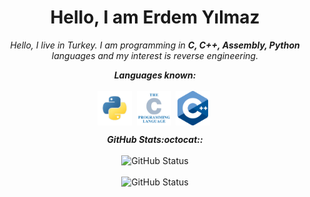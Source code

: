 <h1 align="center">Hello, I am <b>Erdem Yılmaz</b></h1>
<p align="center">
  <em>
    Hello, I live in Turkey. I am programming in <b>C, C++, Assembly, Python</b> languages and my interest is reverse engineering.
  </em> 
  <br>
</p>

<p align="center">
<i><b>Languages known:</b></i> 
  <br><br>
  <img align="center" src="https://raw.githubusercontent.com/github/explore/80688e429a7d4ef2fca1e82350fe8e3517d3494d/topics/python/python.png" width="55px" />&nbsp;
  <img align="center" src="https://raw.githubusercontent.com/github/explore/80688e429a7d4ef2fca1e82350fe8e3517d3494d/topics/c/c.png" width="55px" />&nbsp;
  <img align="center" src="https://raw.githubusercontent.com/github/explore/80688e429a7d4ef2fca1e82350fe8e3517d3494d/topics/cpp/cpp.png" width="55px" />&nbsp;
</p>

<p align = "center">
  <i><b>GitHub Stats:octocat::</b></i><br><br>
  <img src = "https://github-readme-stats.vercel.app/api?username=r3nzthecodegod&bg_color=0F0F0F&title_color=E8A321&text_color=E8A321&hide_border=true&show_icons=true&count_private=true&locale=en" alt="GitHub Status" />
  <br><br>
  <img src = "https://github-readme-stats.vercel.app/api/top-langs/?username=r3nzthecodegod&layout=compact&title_color=E8A321&text_color=E8A321&bg_color=0F0F0F&hide_border=true&locale=en" alt="GitHub Status" />
</p>

